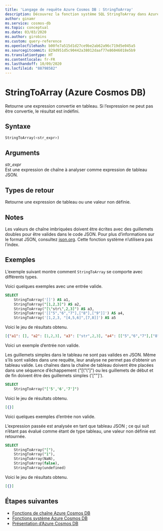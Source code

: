 ```yaml
---
title: 'Langage de requête Azure Cosmos DB : StringToArray'
description: Découvrez la fonction système SQL StringToArray dans Azure Cosmos DB.
author: ginamr
ms.service: cosmos-db
ms.topic: conceptual
ms.date: 03/03/2020
ms.author: girobins
ms.custom: query-reference
ms.openlocfilehash: b00fe7a515d1d27ce9be2ab62a96c719d5e045a5
ms.sourcegitcommit: 829d951d5c90442a38012daaf77e86046018e5b9
ms.translationtype: HT
ms.contentlocale: fr-FR
ms.lasthandoff: 10/09/2020
ms.locfileid: "88798582"
---
```

# <a name="stringtoarray-azure-cosmos-db"></a>StringToArray (Azure Cosmos DB)
 Retourne une expression convertie en tableau. Si l’expression ne peut pas être convertie, le résultat est indéfini.  
  
## <a name="syntax"></a>Syntaxe
  
```sql  
StringToArray(<str_expr>)  
```  
  
## <a name="arguments"></a>Arguments
  
*str_expr*  
   Est une expression de chaîne à analyser comme expression de tableau JSON. 
  
## <a name="return-types"></a>Types de retour
  
  Retourne une expression de tableau ou une valeur non définie. 
  
## <a name="remarks"></a>Notes
  Les valeurs de chaîne imbriquées doivent être écrites avec des guillemets doubles pour être valides dans le code JSON. Pour plus d’informations sur le format JSON, consultez [json.org](https://json.org/). Cette fonction système n’utilisera pas l’index.
  
## <a name="examples"></a>Exemples
  
  L’exemple suivant montre comment `StringToArray` se comporte avec différents types. 
  
 Voici quelques exemples avec une entrée valide.

```sql
SELECT 
    StringToArray('[]') AS a1, 
    StringToArray("[1,2,3]") AS a2,
    StringToArray("[\"str\",2,3]") AS a3,
    StringToArray('[["5","6","7"],["8"],["9"]]') AS a4,
    StringToArray('[1,2,3, "[4,5,6]",[7,8]]') AS a5
```

Voici le jeu de résultats obtenu.

```json
[{"a1": [], "a2": [1,2,3], "a3": ["str",2,3], "a4": [["5","6","7"],["8"],["9"]], "a5": [1,2,3,"[4,5,6]",[7,8]]}]
```

Voici un exemple d’entrée non valide. 
   
 Les guillemets simples dans le tableau ne sont pas valides en JSON.
Même s’ils sont valides dans une requête, leur analyse ne permet pas d’obtenir un tableau valide. Les chaînes dans la chaîne de tableau doivent être placées dans une séquence d’échappement ("[\\"\\"]") ou les guillemets de début et de fin doivent être des guillemets simples ('[""]').

```sql
SELECT
    StringToArray("['5','6','7']")
```

Voici le jeu de résultats obtenu.

```json
[{}]
```

Voici quelques exemples d’entrée non valide.
   
 L’expression passée est analysée en tant que tableau JSON ; ce qui suit n’étant pas évalué comme étant de type tableau, une valeur non définie est retournée.
   
```sql
SELECT
    StringToArray("["),
    StringToArray("1"),
    StringToArray(NaN),
    StringToArray(false),
    StringToArray(undefined)
```

Voici le jeu de résultats obtenu.

```json
[{}]
```

## <a name="next-steps"></a>Étapes suivantes

- [Fonctions de chaîne Azure Cosmos DB](sql-query-string-functions.md)
- [Fonctions système Azure Cosmos DB](sql-query-system-functions.md)
- [Présentation d’Azure Cosmos DB](introduction.md)
